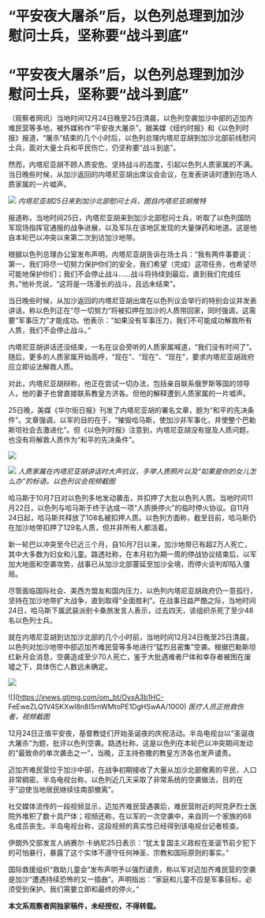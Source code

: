 # “平安夜大屠杀”后，以色列总理到加沙慰问士兵，坚称要“战斗到底”

# “平安夜大屠杀”后，以色列总理到加沙慰问士兵，坚称要“战斗到底”

（观察者网讯）当地时间12月24日晚至25日清晨，以色列空袭加沙中部的迈加齐难民营等多地，被外媒称作“平安夜大屠杀”。据美媒《纽约时报》和《以色列时报》报道，“屠杀”结束的几个小时后，以色列总理内塔尼亚胡到加沙北部前线慰问士兵，面对大量士兵和平民伤亡，仍坚称要“战斗到底”。

然而，内塔尼亚胡不顾人质安危、坚持战斗的态度，引起以色列人质家属的不满。当日晚些时候，从加沙返回的内塔尼亚胡出席议会会议，在发表讲话时遭到在场人质家属的一片嘘声。

![](https://inews.gtimg.com/om_bt/OrvOSMZFY_JGRTnfR70tMtk9_fDkWxt4BQLz2TS6fkY04AA/1000)
_内塔尼亚胡25日来到加沙北部慰问士兵，图自内塔尼亚胡推特_

报道称，当地时间25日，内塔尼亚胡来到加沙北部慰问士兵，听取了以色列国防军现场指挥官通报的战争进展，以及军队在该地区发现的大量弹药和地道。这是他自本轮巴以冲突以来第二次到访加沙地带。

根据以色列总理办公室发布声明，内塔尼亚胡告诉在场士兵：“我有两件事要说：第一，我们将尽一切努力保护你们的安全，我们希望（完成）这项任务，也希望尽可能地保护你们；我们不会停止战斗……战斗将持续到最后，直到我们完成任务。”他补充说，“这将是一场漫长的战斗，且远未结束”。

当日晚些时候，从加沙返回的内塔尼亚胡出席在以色列议会举行的特别会议并发表讲话，称以色列正在“尽一切努力”将被扣押在加沙的人质带回家，同时强调，这需要“军事压力”才能成功。他表示：“如果没有军事压力，我们不可能成功解救所有人质，我们不会停止战斗。”

内塔尼亚胡讲话还没结束，一名在议会旁听的人质家属喊道，“我们没有时间了”。随后，更多的人质家属开始高呼，“现在”、“现在”、“现在”，要求内塔尼亚胡政府应立即设法解救人质。

对此，内塔尼亚胡辩称，他正在尝试一切办法，包括亲自联系俄罗斯等国的领导人，他的妻子也曾直接联系教皇方济各。但他的解释遭到人质家属的一片嘘声。

25日晚，美媒《华尔街日报》刊发了内塔尼亚胡的署名文章，题为“和平的先决条件”。文章强调，以军的目的在于，“摧毁哈马斯，使加沙非军事化，并使整个巴勒斯坦社会去激进化”。但《以色列时报》注意到，内塔尼亚胡没有提及人质问题，也没有将解救人质作为“和平的先决条件”。

![](https://inews.gtimg.com/om_bt/OmT39det5k7rA3f8PzBNicJK5sZX0waQ4Jl810bYVGZg8AA/1000)

![](https://inews.gtimg.com/om_bt/Ot_pxnBCfER0lOzmA79vt67VIOnJxD_gKJ0dXHuZVlfJEAA/1000)
_人质家属在内塔尼亚胡讲话时大声抗议，手举人质照片以及“如果是你的女儿怎么办”的标语。以色列议会视频截图_

哈马斯于10月7日对以色列多地发动袭击，并扣押了大批以色列人质。当地时间11月22日，以色列与哈马斯于终于达成一项“人质换停火”的临时停火协议。自11月24日起，哈马斯共释放了108名被扣押人质。以色列方面称，截至目前，哈马斯仍在加沙地带扣押了129名人质，但并非所有人都活着。

新一轮巴以冲突至今已近三个月，自10月7日以来，加沙地带已有超2万人死亡，其中大多数为妇女和儿童。路透社称，在本月初为期一周的停战协议结束后，以军加大地面和空袭攻势，战事已从加沙北部蔓延至加沙全境，而停火谈判却陷入僵局。

尽管面临国际社会、美西方盟友和国内压力，以色列内塔尼亚胡政府仍一意孤行，坚持在加沙地带扩大战争，直到取得“全面胜利”。在战事日益严酷之际，当地时间24日，哈马斯下属武装派别卡桑旅发言人表示，过去四天，该组织杀死了至少48名以色列士兵。

就在内塔尼亚胡到访加沙北部的几个小时前，当地时间12月24日晚至25日清晨，以色列对加沙地带中部迈加齐难民营等多地进行“猛烈且密集”空袭。根据巴勒斯坦红新月会消息，空袭造成至少70人死亡，鉴于大批遇难者尸体和幸存者被困在废墟之下，具体伤亡人数远未确定。

![](https://inews.gtimg.com/om_bt/OxSM2ULvTGzyZF-7yTP7rgilpshENUSpTO79-2R9CZs28AA/1000)

![](https://inews.gtimg.com/om_bt/OyxA3b1HC-
FeEweZLQ1V4SKXwl8n8I5rnWMtoPE1DgHSwAA/1000) _医疗人员正抢救伤者，视频截图_

12月24日正值平安夜，基督教徒们开始圣诞夜的庆祝活动。半岛电视台以“圣诞夜大屠杀”为题，批评以色列空袭。路透社称，这是以色列在本轮巴以冲突期间发动的“最致命的单次袭击之一”，当晚，正主持弥撒的教皇方济各也发声谴责。

迈加齐难民营位于加沙中部，在战争初期接收了大量从加沙北部撤离的平民，人口非常稠密。半岛电视台称，以色列近几天采取了非常系统的空袭做法，目的在于“迫使当地居民继续往南部撤离”。

社交媒体流传的一段视频显示，迈加齐难民营遇袭后，难民营附近的阿克萨烈士医院外堆积了数十具尸体；视频还称，在以军的一次空袭中，来自同一个家族的68名成员丧生。半岛电视台称，这段视频的真实性已经得到该电视台记者核查。

伊朗外交部发言人纳赛尔·卡纳尼25日表示：“犹太复国主义政权在圣诞节前夕犯下的可怕暴行，暴露了这个实体不遵守任何神圣、宗教和国际原则的事实。”

国际救援组织“救助儿童会”发布声明予以强烈谴责，称以军对迈加齐难民营的空袭是加沙“遭遇持续恐怖的又一插曲”。声明指出：“家庭和儿童不应是军事目标，必须受到保护。我们需要立即和最终的停火。”

**本文系观察者网独家稿件，未经授权，不得转载。**

